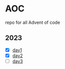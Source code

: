 # AOC
repo for all Advent of code  

## 2023
- [x] [day1](https://github.com/Horryportier/AOC/tree/main/ocaml/2023/day1)
- [x] [day2](https://github.com/Horryportier/AOC/tree/main/ocaml/2023/day2)
- [ ] [day3]()
